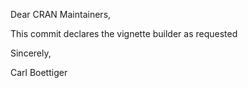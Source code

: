 Dear CRAN Maintainers,

This commit declares the vignette builder as requested

Sincerely,

Carl Boettiger
